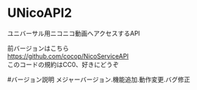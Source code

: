 # UNicoAPI2
ユニバーサル用ニコニコ動画へアクセスするAPI

前バージョンはこちら  
https://github.com/cocop/NicoServiceAPI  
このコードの規約はCC0、好きにどうぞ

#バージョン説明
メジャーバージョン.機能追加.動作変更.バグ修正
